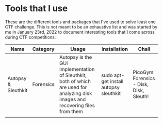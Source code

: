 # Tools that I use

These are the different tools and packages that I've used to solve least one CTF challenge. This is not meant to be an exhaustive list and was started by me in January 23rd, 2022 to document interesting tools that I come across during CTF competitions:


| Name | Category | Usage | Installation | Chall |
|---|---|---|---|---|
| Autopsy & Sleuthkit | Forensics | Autopsy is the GUI implementation of Sleuthkit, both of which are used for analyzing disk images and recovering files from them | sudo apt-get install autopsy sleuthkit | PicoGym Forensics - Disk, Disk, Sleuth! |
|  |  |  |  |  |
